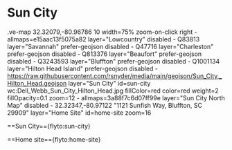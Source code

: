 # Sun City

.ve-map 32.32079,-80.96786 10 width=75% zoom-on-click right
    - allmaps=e15aac13f5075a82 layer="Lowcountry" disabled
    - Q83813 layer="Savannah" prefer-geojson disabled
    - Q47716 layer="Charleston" prefer-geojson disabled
    - Q813376 layer="Beaufort" prefer-geojson disabled
    - Q3243593 layer="Bluffton" prefer-geojson disabled
    - Q1001134 layer="Hilton Head Island" prefer-geojson disabled
    - https://raw.githubusercontent.com/rsnyder/media/main/geojson/Sun_City,_Hilton_Head.geojson layer="Sun City"  id=sun-city wc:Dell_Webb_Sun_City_Hilton_Head.jpg fillColor=red color=red weight=2 fillOpacity=0.1 zoom=12
    - allmaps=3a88f7c6d07ff99e layer="Sun City North Map" disabled
    - 32.32347,-80.97122 "1121 Sunfish Way, Bluffton, SC 29909" layer="Home Site" id=home-site zoom=16
    
==Sun City=={flyto:sun-city}

==Home site=={flyto:home-site}
